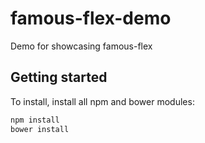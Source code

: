 famous-flex-demo
================

Demo for showcasing famous-flex


## Getting started

To install, install all npm and bower modules:

```javascript
npm install
bower install
```
